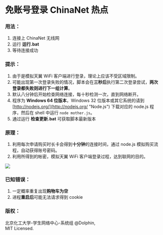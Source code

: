 # 免账号登录 ChinaNet 热点 #

### 用法： ###

1. 连接上 ChinaNet 无线网
2. 运行 **运行.bat**
3. 等待连接成功

### 提示： ###

1. 由于是模拟天翼 WiFi 客户端进行登录，理论上应该不受区域限制。
2. 可能出现第一次登录失败的情况，脚本会在**三秒后**执行第二次登录尝试，**两次登录都失败则进行下一组计算**。
3. 默认八分钟后开始检查网络连接，每十秒检测一次，直到网络断开。
4. 程序为 **Windows 64 位版本**，Windows 32 位版本或其它系统的请到 [http://nodejs.org/](http://nodejs.org/ "Node.js") 下载对应的 node.js 程序，然后在 shell 中运行 `node mother.js`。
5. 通过运行 **检查更新.bat** 可获取脚本最新版本

### 原理： ###

1. 利用每次申请购买时长卡会得到**十分钟**的连接时间，通过 node.js 模拟购买流程，自动获得账号密码。
2. 利用所得到的帐密，模拟天翼 WiFi 客户端登录过程，达到联网的目的。

![](http://www.processon.com/chart_image/540568880cf2ee3bbe84cbd5.png)

### 已知错误： ###

1. 一定概率重复出现**购物车为空**
2. 进程**重启后**可能无法请求得到 cookie

### 版权： ###

北京化工大学-学生网络中心-系统组 @Dolphin,   
MIT Licensed.
